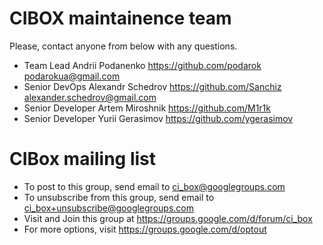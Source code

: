CIBOX maintainence team
=====

Please, contact anyone from below with any questions.

- Team Lead Andrii Podanenko https://github.com/podarok podarokua@gmail.com
- Senior DevOps Alexandr Schedrov https://github.com/Sanchiz alexander.schedrov@gmail.com
- Senior Developer Artem Miroshnik https://github.com/M1r1k
- Senior Developer Yurii Gerasimov https://github.com/ygerasimov

CIBox mailing list
=====

- To post to this group, send email to ci_box@googlegroups.com
- To unsubscribe from this group, send email to ci_box+unsubscribe@googlegroups.com
- Visit and Join this group at https://groups.google.com/d/forum/ci_box
- For more options, visit https://groups.google.com/d/optout
